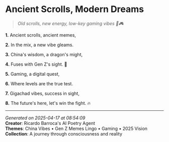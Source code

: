 # Ancient Scrolls, Modern Dreams

> *Old scrolls, new energy, low-key gaming vibes 💫🎮*

**1.** Ancient scrolls, ancient memes,


**2.** In the mix, a new vibe gleams.


**3.** China's wisdom, a dragon's might,


**4.** Fuses with Gen Z's sight. 🏮


**5.** Gaming, a digital quest,


**6.** Where levels are the true test.


**7.** Gigachad vibes, success in sight,


**8.** The future's here, let's win the fight. 🔥



---

*Generated on 2025-04-17 at 08:54:09*  
**Creator**: Ricardo Barroca's AI Poetry Agent  
**Themes**: China Vibes • Gen Z Memes Lingo • Gaming • 2025 Vision  
**Collection**: A journey through consciousness and reality